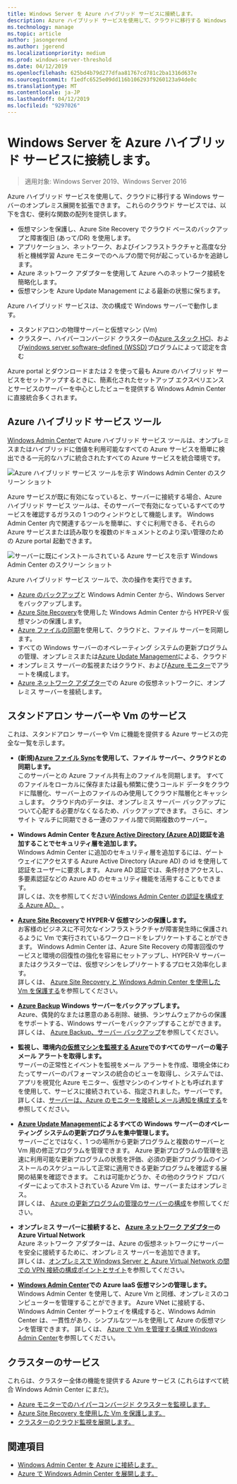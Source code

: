 ```yaml
---
title: Windows Server を Azure ハイブリッド サービスに接続します。
description: Azure ハイブリッド サービスを使用して、クラウドに移行する Windows サーバーのオンプレミス展開を拡張できます。
ms.technology: manage
ms.topic: article
author: jasongerend
ms.author: jgerend
ms.localizationpriority: medium
ms.prod: windows-server-threshold
ms.date: 04/12/2019
ms.openlocfilehash: 625bd4b79d277dfaa81767cd781c2ba1316d637e
ms.sourcegitcommit: f1edfc6525e09dd116b106293f9260123a94de0c
ms.translationtype: MT
ms.contentlocale: ja-JP
ms.lasthandoff: 04/12/2019
ms.locfileid: "9297026"
---
```

# Windows Server を Azure ハイブリッド サービスに接続します。

>適用対象: Windows Server 2019、Windows Server 2016

Azure ハイブリッド サービスを使用して、クラウドに移行する Windows サーバーのオンプレミス展開を拡張できます。 これらのクラウド サービスでは、以下を含む、便利な関数の配列を提供します。

- 仮想マシンを保護し、Azure Site Recovery でクラウド ベースのバックアップと障害復旧 (あって/DR) を使用します。 
- アプリケーション、ネットワーク、およびインフラストラクチャと高度な分析と機械学習 Azure モニターでのヘルプの間で何が起こっているかを追跡します。 
- Azure ネットワーク アダプターを使用して Azure へのネットワーク接続を簡略化します。
- 仮想マシンを Azure Update Management による最新の状態に保ちます。

Azure ハイブリッド サービスは、次の構成で Windows サーバーで動作します。

- スタンドアロンの物理サーバーと仮想マシン (Vm)
- クラスター、ハイパーコンバージド クラスターの[Azure スタック HCI](../../../azure-stack-hci/index.md)、および[windows server software-defined (WSSD)](https://www.microsoft.com/en-us/cloud-platform/software-defined-datacenter)プログラムによって認定を含む

Azure portal とダウンロードまたは 2 を使って最も Azure のハイブリッド サービスをセットアップするときに、簡素化されたセットアップ エクスペリエンスとサービスのサーバーを中心としたビューを提供する Windows Admin Center に直接統合多くされます。

## Azure ハイブリッド サービス ツール

[Windows Admin Center](../understand/windows-admin-center.md)で Azure ハイブリッド サービス ツールは、オンプレミスまたはハイブリッドに価値を利用可能なすべての Azure サービスを簡単に検出できる一元的なハブに統合されたすべての Azure サービスを統合環境です。 

![Azure ハイブリッド サービス ツールを示す Windows Admin Center のスクリーン ショット](../media/azure-services/ahs-discover.png)

Azure サービスが既に有効になっていると、サーバーに接続する場合、Azure ハイブリッド サービス ツールは、そのサーバーで有効になっているすべてのサービスを確認するガラスの 1 つのウィンドウとして機能します。 Windows Admin Center 内で関連するツールを簡単に、すぐに利用できる、それらの Azure サービスまたは読み取りを複数のドキュメントとのより深い管理のための Azure portal 起動できます。 

![サーバーに既にインストールされている Azure サービスを示す Windows Admin Center のスクリーン ショット](../media/azure-services/ahs-dayN.png)

Azure ハイブリッド サービス ツールで、次の操作を実行できます。
- [Azure のバックアップ](azure-backup.md)と Windows Admin Center から、Windows Server をバックアップします。
- [Azure Site Recovery](azure-site-recovery.md)を使用した Windows Admin Center から HYPER-V 仮想マシンの保護します。
- [Azure ファイルの同期](azure-file-sync.md)を使用して、クラウドと、ファイル サーバーを同期します。
- すべての Windows サーバーのオペレーティング システムの更新プログラムの管理、オンプレミスまたは[Azure Update Management](azure-update-management.md)による、クラウド
- オンプレミス サーバーの監視またはクラウド、および[Azure モニター](azure-monitor.md)でアラートを構成します。
- [Azure ネットワーク アダプター](https://aka.ms/WACNetworkAdapter)での Azure の仮想ネットワークに、オンプレミス サーバーを接続します。

## スタンドアロン サーバーや Vm のサービス

これは、スタンドアロン サーバーや Vm に機能を提供する Azure サービスの完全な一覧を示します。

- **(新規)[Azure ファイル Sync](https://aka.ms/afs)を使用して、ファイル サーバー、クラウドとの同期します。**  
このサーバーとの Azure ファイル共有上のファイルを同期します。 すべてのファイルをローカルに保存または最も頻繁に使うコールド データをクラウドに階層化、サーバー上のファイルのみ使用してクラウド階層化とキャッシュします。 クラウド内のデータは、オンプレミス サーバー バックアップについて心配する必要がなくなるため、バックアップできます。 さらに、オンサイト マルチに同期できる一連のファイル間で同期複数のサーバー。

- **Windows Admin Center を[Azure Active Directory (Azure AD)](https://azure.microsoft.com/services/active-directory/)認証を追加することでセキュリティ層を追加します。**  
Windows Admin Center に追加のセキュリティ層を追加するには、ゲートウェイにアクセスする Azure Active Directory (Azure AD) の id を使用して認証をユーザーに要求します。 Azure AD 認証では、条件付きアクセスし、多要素認証などの Azure AD のセキュリティ機能を活用することもできます。  
詳しくは、次を参照してください[Windows Admin Center の認証を構成する Azure AD。](../configure/user-access-control.md#azure-active-directory) 。  

- **[Azure Site Recovery](https://docs.microsoft.com/azure/site-recovery/site-recovery-overview)で HYPER-V 仮想マシンの保護します。**  
お客様のビジネスに不可欠なインフラストラクチャが障害発生時に保護されるように Vm で実行されているワークロードをレプリケートすることができます。 Windows Admin Center は、Azure Site Recovery の障害回復のサービスと環境の回復性の強化を容易にセットアップし、HYPER-V サーバーまたはクラスターでは、仮想マシンをレプリケートするプロセス効率化します。  
詳しくは、 [Azure Site Recovery と Windows Admin Center を使用した Vm を保護する](azure-site-recovery.md)を参照してください。

- **[Azure Backup](https://docs.microsoft.com/azure/backup/backup-overview) Windows サーバーをバックアップします。**  
Azure、偶発的なまたは悪意のある削除、破損、ランサムウェアからの保護をサポートする、Windows サーバーをバックアップすることができます。  
詳しくは、 [Azure Backup、サーバー バックアップ](azure-backup.md)を参照してください。

- **監視し、環境内[の仮想マシンを監視する Azure](https://docs.microsoft.com/azure/azure-monitor/insights/vminsights-overview)でのすべてのサーバーの電子メール アラートを取得します。**  
サーバーの正常性とイベントを監視をメール アラートを作成、環境全体にわたってサーバーのパフォーマンスの統合のビューを取得し、システムでは、アプリを視覚化 Azure モニター、仮想マシンのインサイトとも呼ばれますを使用して、サービスに接続されている、指定されました。サーバーです。  
詳しくは、[サーバーは、Azure のモニターを接続しメール通知を構成する](azure-monitor.md)を参照してください。

- **[Azure Update Management](https://docs.microsoft.com/azure/automation/automation-update-management)によるすべての Windows サーバーのオペレーティング システムの更新プログラムを集中管理します。**  
サーバーごとではなく、1 つの場所から更新プログラムと複数のサーバーと Vm 用の修正プログラムを管理できます。 Azure 更新プログラムの管理を迅速に利用可能な更新プログラムの状態を評価、必須の更新プログラムのインストールのスケジュールして正常に適用できる更新プログラムを確認する展開の結果を確認できます。 これは可能かどうか、その他のクラウド プロバイダーによってホストされている Azure Vm は、サーバーまたはオンプレミス。  
詳しくは、 [Azure の更新プログラムの管理のサーバーの構成](azure-update-management.md)を参照してください。

- **オンプレミス サーバーに接続すると、 [Azure ネットワーク アダプター](https://aka.ms/WACNetworkAdapter)の Azure Virtual Network**  
Azure ネットワーク アダプターは、Azure の仮想ネットワークにサーバーを安全に接続するために、オンプレミス サーバーを追加できます。  
詳しくは、[オンプレミスで Windows Server と Azure Virtual Network の間での VPN 接続の構成ポイントとサイト](https://aka.ms/WACNetworkAdapter)を参照してください。

- **[Windows Admin Center](manage-azure-vms.md)での Azure IaaS 仮想マシンの管理します。**  
Windows Admin Center を使用して、Azure Vm と同様、オンプレミスのコンピューターを管理することができます。 Azure VNet に接続する、Windows Admin Center ゲートウェイを構成すると、Windows Admin Center は、一貫性があり、シンプルなツールを使用して Azure の仮想マシンを管理できます。 詳しくは、 [Azure で Vm を管理する構成 Windows Admin Center](manage-azure-vms.md)を参照してください。

## クラスターのサービス

これらは、クラスター全体の機能を提供する Azure サービス (これらはすべて統合 Windows Admin Center にまだ)。

- [Azure モニターでのハイパーコンバージド クラスターを監視します。](../../../storage/storage-spaces/configure-azure-monitor.md)
- [Azure Site Recovery を使用した Vm を保護します。](azure-site-recovery.md)
- [クラスターのクラウド監視を展開します。](../../../failover-clustering/deploy-cloud-witness.md)

## 関連項目

- [Windows Admin Center を Azure に接続します。](azure-integration.md)
- [Azure で Windows Admin Center を展開します。](deploy-wac-in-azure.md)